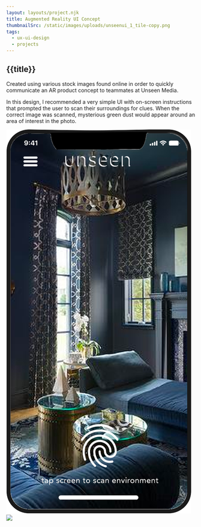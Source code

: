 ```yaml
---
layout: layouts/project.njk
title: Augmented Reality UI Concept
thumbnailSrc: /static/images/uploads/unseenui_1_tile-copy.png
tags:
  - ux-ui-design
  - projects
---
```

## {{title}}

Created using various stock images found online in order to quickly communicate an AR product concept to teammates at Unseen Media.

In this design, I recommended a very simple UI with on-screen instructions that prompted the user to scan their surroundings for clues. When the correct image was scanned, mysterious green dust would appear around an area of interest in the photo.

<div class="frame">
<img src="/static/images/uploads/tabletopar_phone_interface.png" class="object-fit:scale-down"></img>
</div>

<div class="frame">
<img src="/static/images/uploads/tabletopar3.png" class="object-fit:contain"></img>
</div>
